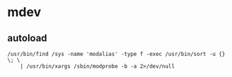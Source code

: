 # mdev

## autoload

    /usr/bin/find /sys -name 'modalias' -type f -exec /usr/bin/sort -u {} \; \
        | /usr/bin/xargs /sbin/modprobe -b -a 2>/dev/null
